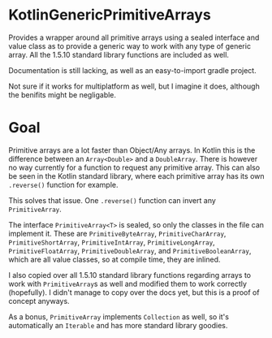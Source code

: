 # KotlinGenericPrimitiveArrays
Provides a wrapper around all primitive arrays using a sealed interface and value class as to provide a generic way to work with any type of generic array. All the 1.5.10 standard library functions are included as well.


Documentation is still lacking, as well as an easy-to-import gradle project.


Not sure if it works for multiplatform as well, but I imagine it does, although the benifits might be negligable.


# Goal
Primitive arrays are a lot faster than Object/Any arrays. In Kotlin this is the difference between an `Array<Double>` and a `DoubleArray`. There is however no way currently for a function to request any primitive array. This can also be seen in the Kotlin standard library, where each primitive array has its own `.reverse()` function for example.

This solves that issue. One `.reverse()` function can invert any `PrimitiveArray`.

The interface `PrimitiveArray<T>` is sealed, so only the classes in the file can implement it. These are `PrimitiveByteArray`, `PrimitiveCharArray`, `PrimitiveShortArray`, `PrimitiveIntArray`, `PrimitiveLongArray`, `PrimitiveFloatArray`, `PrimitiveDoubleArray`, and `PrimitiveBooleanArray`, which are all value classes, so at compile time, they are inlined.

I also copied over all 1.5.10 standard library functions regarding arrays to work with `PrimitiveArray`s as well and modified them to work correctly (hopefully). I didn't manage to copy over the docs yet, but this is a proof of concept anyways.

As a bonus, `PrimitiveArray` implements `Collection` as well, so it's automatically an `Iterable` and has more standard library goodies.
